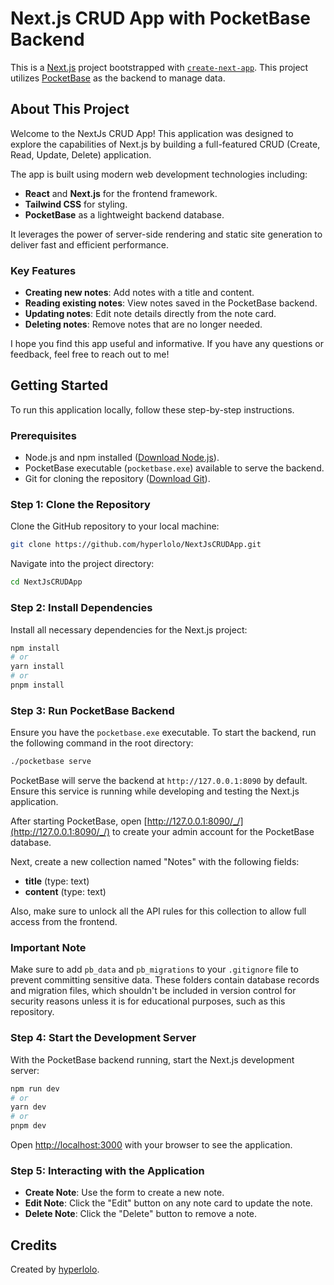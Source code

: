 # Next.js CRUD App with PocketBase Backend

This is a [Next.js](https://nextjs.org) project bootstrapped with [`create-next-app`](https://nextjs.org/docs/app/api-reference/cli/create-next-app). This project utilizes [PocketBase](https://pocketbase.io/) as the backend to manage data.

## About This Project

Welcome to the NextJs CRUD App! This application was designed to explore the capabilities of Next.js by building a full-featured CRUD (Create, Read, Update, Delete) application.

The app is built using modern web development technologies including:

- **React** and **Next.js** for the frontend framework.
- **Tailwind CSS** for styling.
- **PocketBase** as a lightweight backend database.

It leverages the power of server-side rendering and static site generation to deliver fast and efficient performance.

### Key Features

- **Creating new notes**: Add notes with a title and content.
- **Reading existing notes**: View notes saved in the PocketBase backend.
- **Updating notes**: Edit note details directly from the note card.
- **Deleting notes**: Remove notes that are no longer needed.

I hope you find this app useful and informative. If you have any questions or feedback, feel free to reach out to me!

## Getting Started

To run this application locally, follow these step-by-step instructions.

### Prerequisites

- Node.js and npm installed ([Download Node.js](https://nodejs.org/)).
- PocketBase executable (`pocketbase.exe`) available to serve the backend.
- Git for cloning the repository ([Download Git](https://git-scm.com/)).

### Step 1: Clone the Repository

Clone the GitHub repository to your local machine:

```bash
git clone https://github.com/hyperlolo/NextJsCRUDApp.git
```

Navigate into the project directory:

```bash
cd NextJsCRUDApp
```

### Step 2: Install Dependencies

Install all necessary dependencies for the Next.js project:

```bash
npm install
# or
yarn install
# or
pnpm install
```

### Step 3: Run PocketBase Backend

Ensure you have the `pocketbase.exe` executable. To start the backend, run the following command in the root directory:

```bash
./pocketbase serve
```

PocketBase will serve the backend at `http://127.0.0.1:8090` by default. Ensure this service is running while developing and testing the Next.js application.

After starting PocketBase, open [http://127.0.0.1:8090/_/](http://127.0.0.1:8090/_/) to create your admin account for the PocketBase database.

Next, create a new collection named "Notes" with the following fields:
- **title** (type: text)
- **content** (type: text)

Also, make sure to unlock all the API rules for this collection to allow full access from the frontend.

### Important Note
Make sure to add `pb_data` and `pb_migrations` to your `.gitignore` file to prevent committing sensitive data. These folders contain database records and migration files, which shouldn't be included in version control for security reasons unless it is for educational purposes, such as this repository.

### Step 4: Start the Development Server

With the PocketBase backend running, start the Next.js development server:

```bash
npm run dev
# or
yarn dev
# or
pnpm dev
```

Open [http://localhost:3000](http://localhost:3000) with your browser to see the application.

### Step 5: Interacting with the Application

- **Create Note**: Use the form to create a new note.
- **Edit Note**: Click the "Edit" button on any note card to update the note.
- **Delete Note**: Click the "Delete" button to remove a note.

## Credits

Created by [hyperlolo](https://github.com/hyperlolo).
